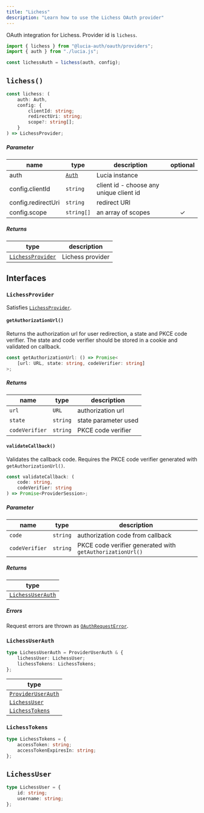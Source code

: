```yaml
---
title: "Lichess"
description: "Learn how to use the Lichess OAuth provider"
---
```


OAuth integration for Lichess. Provider id is `lichess`.

```ts
import { lichess } from "@lucia-auth/oauth/providers";
import { auth } from "./lucia.js";

const lichessAuth = lichess(auth, config);
```

## `lichess()`

```ts
const lichess: (
	auth: Auth,
	config: {
		clientId: string;
		redirectUri: string;
		scope?: string[];
	}
) => LichessProvider;
```

##### Parameter

| name               | type                                 | description                             | optional |
| ------------------ | ------------------------------------ | --------------------------------------- | :------: |
| auth               | [`Auth`](/reference/lucia-auth/auth) | Lucia instance                          |          |
| config.clientId    | `string`                             | client id - choose any unique client id |          |
| config.redirectUri | `string`                             | redirect URI                            |          |
| config.scope       | `string[]`                           | an array of scopes                      |    ✓     |

##### Returns

| type                                  | description      |
| ------------------------------------- | ---------------- |
| [`LichessProvider`](#lichessprovider) | Lichess provider |

## Interfaces

### `LichessProvider`

Satisfies [`LichessProvider`](/reference/oauth/oauthprovider).

#### `getAuthorizationUrl()`

Returns the authorization url for user redirection, a state and PKCE code verifier. The state and code verifier should be stored in a cookie and validated on callback.

```ts
const getAuthorizationUrl: () => Promise<
	[url: URL, state: string, codeVerifier: string]
>;
```

##### Returns

| name           | type     | description          |
| -------------- | -------- | -------------------- |
| `url`          | `URL`    | authorization url    |
| `state`        | `string` | state parameter used |
| `codeVerifier` | `string` | PKCE code verifier   |

#### `validateCallback()`

Validates the callback code. Requires the PKCE code verifier generated with `getAuthorizationUrl()`.

```ts
const validateCallback: (
	code: string,
	codeVerifier: string
) => Promise<ProviderSession>;
```

##### Parameter

| name           | type     | description                                               |
| -------------- | -------- | --------------------------------------------------------- |
| `code`         | `string` | authorization code from callback                          |
| `codeVerifier` | `string` | PKCE code verifier generated with `getAuthorizationUrl()` |

##### Returns

| type                                  |
| ------------------------------------- |
| [`LichessUserAuth`](#lichessuserauth) |

##### Errors

Request errors are thrown as [`OAuthRequestError`](/reference/oauth/interfaces#oauthrequesterror).

### `LichessUserAuth`

```ts
type LichessUserAuth = ProviderUserAuth & {
	lichessUser: LichessUser;
	lichessTokens: LichessTokens;
};
```

| type                                                               |
| ------------------------------------------------------------------ |
| [`ProviderUserAuth`](/reference/oauth/interfaces#provideruserauth) |
| [`LichessUser`](#lichessuser)                                      |
| [`LichessTokens`](#lichesstokens)                                  |

### `LichessTokens`

```ts
type LichessTokens = {
	accessToken: string;
	accessTokenExpiresIn: string;
};
```

## `LichessUser`

```ts
type LichessUser = {
	id: string;
	username: string;
};
```
